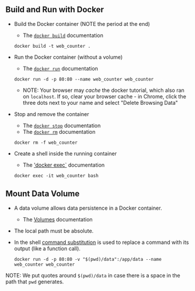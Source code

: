 
## Build and Run with Docker

* Build the Docker container (NOTE the period at the end)
  * The [`docker build`](https://docs.docker.com/engine/reference/commandline/build/) documentation

  `docker build -t web_counter .`
  
* Run the Docker container (without a volume)
  * The [`docker run`](https://docs.docker.com/engine/reference/commandline/run/) documentation
  
  `docker run -d -p 80:80 --name web_counter web_counter`


  * NOTE:  Your browser may *cache* the docker tutorial, which also ran on `localhost`.  If so, clear your browser cache - in Chrome, click the three dots next to your name and select "Delete Browsing Data"
* Stop and remove the container
  * The [`docker stop`](https://docs.docker.com/engine/reference/commandline/stop/) documentation
  * The [`docker rm`](https://docs.docker.com/engine/reference/commandline/rm/) documentation

  `docker rm -f web_counter`
  
* Create a shell inside the running container
  * The ['docker 
exec`](https://docs.docker.com/engine/reference/commandline/exec/) 
documentation

  `docker exec -it web_counter bash`


## Mount Data Volume

* A data volume allows data persistence in a Docker container.
  * The [Volumes](https://docs.docker.com/storage/volumes/) documentation
* The local path must be absolute.
* In the shell [command substitution](https://www.gnu.org/software/bash/manual/html_node/Command-Substitution.html) is used to replace a command with its output (like a function call).

  `docker run -d -p 80:80 -v "$(pwd)/data":/app/data --name web_counter web_counter`
  
NOTE: We put quotes around `$(pwd)/data` in case there is a space in the path that `pwd` generates.
